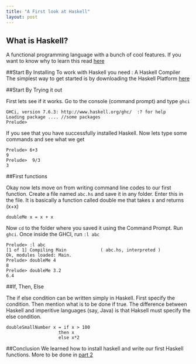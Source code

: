```yaml
---
title: "A First look at Haskell"
layout: post
---
```



## What is Haskell?

A functional programming language with a bunch of cool features. If you want to know why to learn this read [here]()


##Start By Installing
To work with Haskell you need : A Haskell Compiler
The simplest way to get started is by downloading the Haskell Platform [here](http://www.haskell.org/platform/)

##Start By Trying it out

First lets see if it works. 
Go to the console (command prompt) and type `ghci`

   	GHCi, version 7.6.3: http://www.haskell.org/ghc/  :? for help  
	Loading package .... //some packages
	Prelude>  

If you see that you have successfully installed Haskell. 
Now lets type some commands and see what we get
	
	Prelude> 6+3
	9
	Prelude>  9/3
	3


##First functions

Okay now lets move on from writing command line codes to our first function.
Create a file named `abc.hs` and save it in any folder. Enter this in the file. It is basically a function called double me that takes x and returns (x+x)

	doubleMe x = x + x  

Now `cd` to the folder where you saved it using the Command Prompt. Run `ghci`. Once inside the GHCI, run `:l abc` 

	Prelude> :l abc  
	[1 of 1] Compiling Main             ( abc.hs, interpreted )  
	Ok, modules loaded: Main.  
	Prelude> doubleMe 4
	8  
	Prelude> doubleMe 3.2 
	6.4 

##If, Then, Else

The if else condition can be written simply in Haskell. First specify the condition. Then mention what is to be done if true. The difference between Haskell and imperitive languages (say, Java) is that Haksell must specify the else condition. 


	doubleSmallNumber x = if x > 100  
                        then x  
                        else x*2   

##Conclusion
We learned how to install haskell and write our first Haskell functions. More to be done in [part 2]()